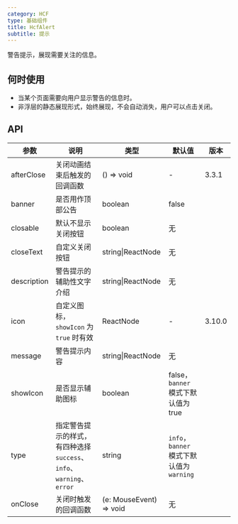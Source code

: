 ```yaml
---
category: HCF
type: 基础组件
title: HcfAlert
subtitle: 提示
---
```


警告提示，展现需要关注的信息。

## 何时使用

- 当某个页面需要向用户显示警告的信息时。
- 非浮层的静态展现形式，始终展现，不会自动消失，用户可以点击关闭。

## API

| 参数 | 说明 | 类型 | 默认值 | 版本 |
| --- | --- | --- | --- | --- |
| afterClose | 关闭动画结束后触发的回调函数 | () => void | - | 3.3.1 |
| banner | 是否用作顶部公告 | boolean | false |  |
| closable | 默认不显示关闭按钮 | boolean | 无 |  |
| closeText | 自定义关闭按钮 | string\|ReactNode | 无 |  |
| description | 警告提示的辅助性文字介绍 | string\|ReactNode | 无 |  |
| icon | 自定义图标，`showIcon` 为 `true` 时有效 | ReactNode | - | 3.10.0 |
| message | 警告提示内容 | string\|ReactNode | 无 |  |
| showIcon | 是否显示辅助图标 | boolean | false，`banner` 模式下默认值为 true |  |
| type | 指定警告提示的样式，有四种选择 `success`、`info`、`warning`、`error` | string | `info`，`banner` 模式下默认值为 `warning` |  |
| onClose | 关闭时触发的回调函数 | (e: MouseEvent) => void | 无 |  |

